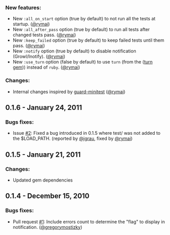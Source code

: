 ### New features:

- New `:all_on_start` option (true by default) to not run all the tests at startup. ([@rymai](https://github.com/rymai))
- New `:all_after_pass` option (true by default) to run all tests after changed tests pass. ([@rymai](https://github.com/rymai))
- New `:keep_failed` option (true by default) to keep failed tests until them pass. ([@rymai](https://github.com/rymai))
- New `:notify` option (true by default) to disable notification (Growl/Inotify). ([@rymai](https://github.com/rymai))
- New `:use_turn` option (false by default) to use `turn` (from the ([turn gem](http://rubygems.org/gems/turn))) instead of `ruby`. ([@rymai](https://github.com/rymai))

### Changes:

- Internal changes inspired by [guard-minitest](https://github.com/guard/guard-minitest) ([@rymai](https://github.com/rymai))

## 0.1.6 - January 24, 2011

### Bugs fixes:

- Issue [#2](https://github.com/guard/guard-test/issues/2): Fixed a bug introduced in 0.1.5 where test/ was not added to the $LOAD_PATH. (reported by [@jgrau](https://github.com/jgrau), fixed by [@rymai](https://github.com/rymai))

## 0.1.5 - January 21, 2011

### Changes:

- Updated gem dependencies

## 0.1.4 - December 15, 2010

### Bugs fixes:

- Pull request [#1](https://github.com/guard/guard-test/pull/1): Include errors count to determine the "flag" to display in notification. ([@gregorymostizky](https://github.com/gregorymostizky))

